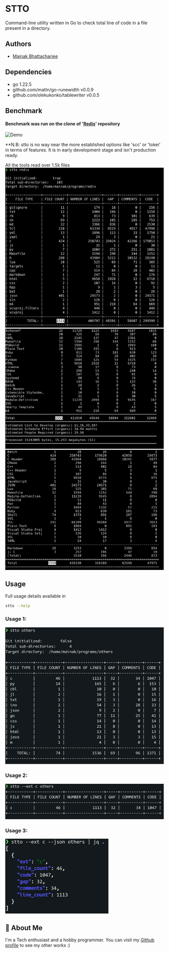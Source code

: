# STTO

Command-line utility written in Go to check total line of code in a file present in a directory.

## Authors

- [Mainak Bhattacharjee](https://github.com/mainak55512)

## Dependencies

- go 1.22.5
- github.com/mattn/go-runewidth v0.0.9
- github.com/olekukonko/tablewriter v0.0.5

## Benchmark

#### Benchmark was run on the clone of '[Redis](https://github.com/redis/redis)' repository

![Demo](./resources/benchmark.gif)

**N.B: stto is no way near the more established options like 'scc' or 'tokei' in terms of features. It is in early development stage and isn't production ready.

All the tools read over 1.5k files
![stto](./resources/stto_redis.png)
![scc](./resources/scc_redis.png)
![tokei](./resources/tokei_redis.png)

## Usage

Full usage details available in 
```bash
stto --help
```

### Usage 1:
![stto_usage_1](./resources/stto_usage_1.png)

### Usage 2:
![stto_usage_2](./resources/stto_usage_2.png)

### Usage 3:
![stto_usage_3](./resources/stto_usage_3.png)

## 🚀 About Me
I'm a Tech enthusiast and a hobby programmer.
You can visit my [Github profile](https://github.com/mainak55512) to see my other works :)

